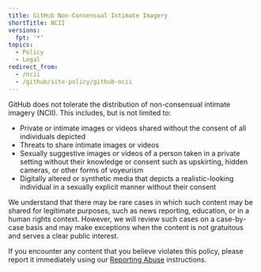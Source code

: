```yaml
---
title: GitHub Non-Consensual Intimate Imagery
shortTitle: NCII
versions:
  fpt: '*'
topics:
  - Policy
  - Legal
redirect_from:
  - /ncii
  - /github/site-policy/github-ncii
---
```


GitHub does not tolerate the distribution of non-consensual intimate imagery (NCII). This includes, but is not limited to:

* Private or intimate images or videos shared without the consent of all individuals depicted
* Threats to share intimate images or videos
* Sexually suggestive images or videos of a person taken in a private setting without their knowledge or consent such as upskirting, hidden cameras, or other forms of voyeurism
* Digitally altered or synthetic media that depicts a realistic-looking individual in a sexually explicit manner without their consent

We understand that there may be rare cases in which such content may be shared for legitimate purposes, such as news reporting, education, or in a human rights context. However, we will review such cases on a case-by-case basis and may make exceptions when the content is not gratuitous and serves a clear public interest.

If you encounter any content that you believe violates this policy, please report it immediately using our [Reporting Abuse](/communities/maintaining-your-safety-on-github/reporting-abuse-or-spam) instructions.

